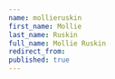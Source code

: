 ```yaml
---
name: mollieruskin
first_name: Mollie
last_name: Ruskin
full_name: Mollie Ruskin
redirect_from: 
published: true
---
```


